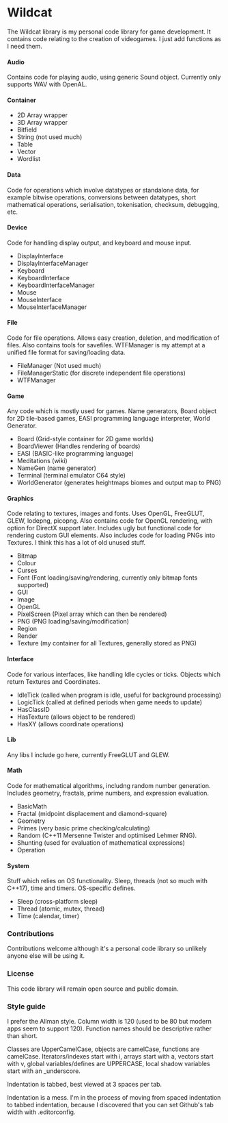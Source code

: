 # Wildcat
The Wildcat library is my personal code library for game development. It contains code relating to the creation of videogames. I just add functions as I need them.

#### Audio
Contains code for playing audio, using generic Sound object. Currently only supports WAV with OpenAL.

#### Container

* 2D Array wrapper
* 3D Array wrapper
* Bitfield
* String (not used much)
* Table
* Vector
* Wordlist

#### Data
Code for operations which involve datatypes or standalone data, for example bitwise operations, conversions between datatypes, short mathematical operations, serialisation, tokenisation, checksum, debugging, etc.

#### Device
Code for handling display output, and keyboard and mouse input.

* DisplayInterface
* DisplayInterfaceManager
* Keyboard
* KeyboardInterface
* KeyboardInterfaceManager
* Mouse
* MouseInterface
* MouseInterfaceManager

#### File
Code for file operations. Allows easy creation, deletion, and modification of files. Also contains tools for savefiles. WTFManager is my attempt at a unified file format for saving/loading data.

* FileManager (Not used much)
* FileManagerStatic (for discrete independent file operations)
* WTFManager


#### Game
Any code which is mostly used for games. Name generators, Board object for 2D tile-based games, EASI programming language interpreter, World Generator.

* Board (Grid-style container for 2D game worlds)
* BoardViewer (Handles rendering of boards)
* EASI (BASIC-like programming language)
* Meditations (wiki)
* NameGen (name generator)
* Terminal (terminal emulator C64 style)
* WorldGenerator (generates heightmaps biomes and output map to PNG)

#### Graphics
Code relating to textures, images and fonts. Uses OpenGL, FreeGLUT, GLEW, lodepng, picopng. Also contains code for OpenGL rendering, with option for DirectX support later. Includes ugly but functional code for rendering custom GUI elements. Also includes code for loading PNGs into Textures. I think this has a lot of old unused stuff.

* Bitmap
* Colour
* Curses
* Font (Font loading/saving/rendering, currently only bitmap fonts supported)
* GUI
* Image
* OpenGL
* PixelScreen (Pixel array which can then be rendered)
* PNG (PNG loading/saving/modification)
* Region
* Render
* Texture (my container for all Textures, generally stored as PNG)

#### Interface
Code for various interfaces, like handling Idle cycles or ticks. Objects which return Textures and Coordinates.

* IdleTick (called when program is idle, useful for background processing)
* LogicTick (called at defined periods when game needs to update)
* HasClassID
* HasTexture (allows object to be rendered)
* HasXY (allows coordinate operations)

#### Lib
Any libs I include go here, currently FreeGLUT and GLEW.

#### Math
Code for mathematical algorithms, includng random number generation. Includes geometry, fractals, prime numbers, and expression evaluation.

* BasicMath
* Fractal (midpoint displacement and diamond-square)
* Geometry
* Primes (very basic prime checking/calculating)
* Random (C++11 Mersenne Twister and optimised Lehmer RNG).
* Shunting (used for evaluation of mathematical expressions)
* Operation

#### System
Stuff which relies on OS functionality. Sleep, threads (not so much with C++17), time and timers. OS-specific defines.

* Sleep (cross-platform sleep)
* Thread (atomic, mutex, thread)
* Time (calendar, timer)

### Contributions

Contributions welcome although it's a personal code library so unlikely anyone else will be using it.

### License

This code library will remain open source and public domain.

### Style guide

I prefer the Allman style. Column width is 120 (used to be 80 but modern apps seem to support 120). Function names should be descriptive rather than short.

Classes are UpperCamelCase, objects are camelCase, functions are camelCase. Iterators/indexes start with i, arrays start with a, vectors start with v, global variables/defines are UPPERCASE, local shadow variables start with an \_underscore.

Indentation is tabbed, best viewed at 3 spaces per tab.

Indentation is a mess. I'm in the process of moving from spaced indentation to tabbed indentation, because I discovered that you can set Github's tab width with .editorconfig.
